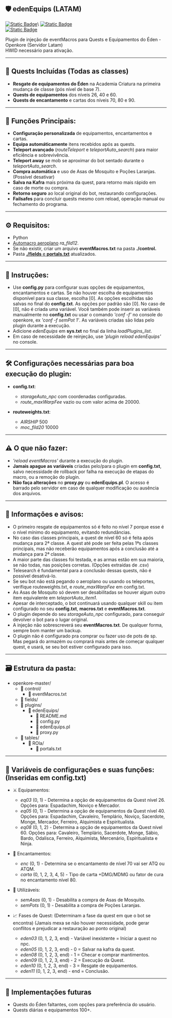 ## 🛡️ edenEquips (LATAM)
[<img alt="Static Badge" target="_blank" src="https://img.shields.io/badge/Discord-.boscv-%237289DA?logo=discord&logoColor=%23fff">](https://discord.com/users/boscv.)\
[<img alt="Static Badge" src="https://img.shields.io/badge/Discord-Openkore%20LATAM-%237289DA?logo=discord&logoColor=%23fff">](https://discord.com/channels/1396892709775605922)\
[<img alt="Static Badge" src="https://img.shields.io/badge/F%C3%B3rum-Openkore%20LATAM-%23ec8736?logo=phpBB&logoColor=%23fff">](https://openkore.com.br/)

Plugin de injeção de eventMacros para Quests e Equipamentos do Éden - Openkore (Servidor Latam)\
HWID necessário para ativação.

---

## 📜 Quests Incluídas (Todas as classes)

  - **Resgate de equipamentos do Éden** na Academia Criatura na primeira mudança de classe (pós nível de base 7).
  - **Quests de equipamentos** dos níveis 26, 40 e 60.
  - **Quests de encantamento** e cartas dos níveis 70, 80 e 90.

---

## 🤖 Funções Principais:

  - **Configuração personalizada** de equipamentos, encantamentos e cartas.
  - **Equipa automáticamente** itens recebidos após as quests.
  - **Teleport avançado** (*routeTeleport* e *teleportAuto_search*) para maior eficiência e sobrevivência.
  - **Teleport away** se mob se aproximar do bot sentado durante o *teleportAuto_search*.
  - **Compra automática** e uso de Asas de Mosquito e Poções Laranjas. (Possível desativar)
  - **Salva na Kafra** mais próxima da quest, para retorno mais rápido em caso de morte ou compra.
  - **Retorno seguro** ao local original do bot, restaurando configurações.
  - **Failsafes** para concluir quests mesmo com reload, operação manual ou fechamento do programa.

---

## ⚙️ Requisitos:

  - Python
  - [Automacro aeroplano](https://openkore.com.br/viewtopic.php?p=6470) *ra_fild12*.
  - Se não existir, criar um arquivo **eventMacros.txt** na pasta **./control.**
  - Pasta [**./fields** e **portals.txt**](https://github.com/dhmello/openkore_latam) atualizados.

---

## 📝 Instruções:

  - Use **config.py** para configurar suas opções de equipamentos, encantamentos e cartas. Se não houver escolha de equipamentos disponível para sua classe, escolha [0]. As opções escolhidas são salvas no final do **config.txt**. As opções por padrão são [0]. No caso de [0], não é criada uma variável.
    Você também pode inserir as variáveis manualmente no **config.txt** ou usar o comando *'conf -f'* no console do openkore, ex *'conf -f semPot 1'*.
    As variáveis criadas são lidas pelo plugin durante a execução.
  - Adicione *edenEquips* em **sys.txt** no final da linha *loadPlugins_list*.
  - Em caso de necessidade de reinjeção, use *'plugin reload edenEquips'* no console.

---

## 🛠️ Configurações necessárias para boa execução do plugin:

* **config.txt**:
  - *storageAuto_npc* com coordenadas configuradas.
  - *route_maxWarpFee* vazio ou com valor acima de 20000.

* **routeweights.txt**:
  - *AIRSHIP* 500
  - *moc_fild20* 10000

---

## ⚠️ O que não fazer:

  - *'reload eventMacros'* durante a execução do plugin.
  - **Jamais apague as variáveis** criadas pelo/para o plugin em **config.txt**, salvo necessidade
    de rollback por falha na execução de etapas do macro, ou a remoção do plugin.
  - **Não faça alterações** no **proxy.py** ou **edenEquips.pl**. O acesso é barrado pelo servidor
    em caso de qualquer modificação ou ausência dos arquivos.

---

## 📢 Informações e avisos:

  - O primeiro resgate de equipamentos só é feito no nível 7 porque esse é o nível mínimo do equipamento, evitando redundâncias.
  - No caso das classes principais, a quest de nível 60 só é feita após mudança para  2ª classe. A quest até pode ser feita pelas 1ªs classes principais, mas não receberão equipamentos após a conclusão até a mudança para 2ª classe.
  - A maior parte das classes foi testada, e as armas estão em sua maioria, se não todas,
    nas posições corretas. (Opções extraídas de .csv)
  - Telesearch é fundamental para a conclusão dessas quests, não é possível desativá-lo.
  - Se seu bot não está pegando o aeroplano ou usando os teleportes, verifique routeweights.txt,
    e *route_maxWarpFee* em config.txt.
  - As Asas de Mosquito só devem ser desabilitadas se houver algum outro item equivalente
    em *teleportAuto_item1*.
  - Apesar de interceptado, o bot continuará usando qualquer skill ou item configurado no
    seu **config.txt**, **macros.txt** e **eventMacros.txt**.
  - O plugin depende do seu *storageAuto_npc* configurado, para conseguir devolver o bot para o
    lugar original.
  - A injeção não sobrescreverá seu **eventMacros.txt**. De qualquer forma, sempre bom manter um backup.
  - O plugin não é configurado pra comprar ou fazer uso de pots de sp. Mas pegará do armazém ou
    comprará mais antes de começar qualquer quest, e usará, se seu bot estiver configurado para isso.

---

## 🗃️ Estrutura da pasta:

- openkore-master/
  * 📁 control/
    * 📄 eventMacros.txt
  * 📁 fields/
  * 📁 plugins/
    * 📁 edenEquips/
      * 📄 README.md
      * 📄 config.py
      * 📄 edenEquips.pl
      * 📄 proxy.py
  * 📁 tables/
    * 📁 ROla/
      * 📄 portals.txt

---

## 💾 Variáveis de configurações e suas funções: (Inseridas em config.txt)

* ⚔️ Equipamentos:

  - *eq03* (0, 1) - Determina a opção de equipamentos da Quest nível 26.
    Opções para: Espadachim, Noviço e Mercador.
  - *eq05* (0, 1) - Determina a opção de equipamentos da Quest nível 40.
    Opções para: Espadachim, Cavaleiro, Templário, Noviço, Sacerdote, Monge, Mercador,
    Ferreiro, Alquimista e Espiritualista.
  - *eq08* (0, 1, 2) - Determina a opção de equipamentos da Quest nível 60.
    Opções para: Cavaleiro, Templário, Sacerdote, Monge, Sábio, Bardo, 
    Odalisca, Ferreiro, Alquimista, Mercenário, Espiritualista e Ninja.

* 💎 Encantamentos:

  - *enc* (0, 1) - Determina se o encantamento de nível 70 vai ser ATQ ou ATQM.
  - *carta* (0, 1, 2, 3, 4, 5) - Tipo de carta +DMG/MDMG ou fator de cura no encantamento nível 80.

* 🧪 Utilizáveis:

  - *semAsas* (0, 1) - Desabilita a compra de Asas de Mosquito.
  - *semPots* (0, 1) - Desabilita a compra de Poções Laranjas.

* 📈 Fases de Quest: (Determinam a fase da quest em que o bot se encontra)
(Jamais mexa se não houver necessidade, pode gerar conflitos e prejudicar a restauração ao ponto original)

  - *eden03* (0, 1, 2, 3, end)	- Variável inexistente = Iniciar a quest no npc.
  - *eden05* (0, 1, 2, 3, end)	- 0 = Salvar na kafra da quest.
  - *eden08* (0, 1, 2, 3, end)	- 1 = Checar e comprar mantimentos.
  - *eden09* (0, 1, 2, 3, end)	- 2 = Execução da Quest.
  - *eden10* (0, 1, 2, 3, end)	- 3 = Resgate de equipamentos.
  - *eden11* (0, 1, 2, 3, end)	- end = Conclusão.

---

## 🚀 Implementações futuras

* Quests do Éden faltantes, com opções para preferência do usuário.
* Quests diárias e equipamentos 100+.
